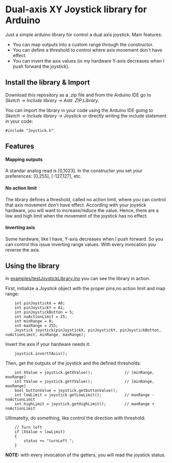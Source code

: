 # Dual-axis XY Joystick library for Arduino
Just a simple arduino library for control a dual axis joystick. Main features:
- You can map outputs into a custom range through the constructor.
- You can define a threshold to control where axis movement don´t have effect.
- You can invert the axis values (in my hardware Y-axis decreases when I push forward the joystick).

## Install the library & Import
Download this repository as a .zip file and from the Arduino IDE go to *Sketch -> Include library -> Add .ZIP Library*.

You can import the library in your code using the Arduino IDE going to *Sketch -> Include library -> Joystick*
or directly writing the include statement in your code:
```
#include "Joystick.h"
```
## Features
#### Mapping outputs
A standar analog read is [0,1023]. In the constructor you set your preferences: [0,255], [-127,127], etc.
#### No action limit
The library defines a threshold, called no action limit, where you can control that axis movement don't have effect. According with your joystick hardware, you will want to increase/reduce the value. Hence, there are a low and high limit when the movement of the joystick has no effect.
#### Inverting axis
Some hardware, like I have, Y-axis decreases when I push forward. So you can control this issue inverting range values. With every invocation you reverse the axis.

## Using the library
In [examples/testJoystickLibrary.ino](examples/testJoystickLibrary.ino) you can see the library in action. 

First, initialize a *Joystick* object with the proper pins,no action limit and map range:

```
    int pinJoystickX = A0;
    int pinJoystickY = A1;
    int pinJoystickButton = 5;
    int noActionLimit = 25;
    int minRange = 0;
    int maxRange = 255;
    Joystick joystick(pinJoystickX, pinJoystickY, pinJoystickButton, noActionLimit, minRange, maxRange);
```

Invert the axis if your hardware needs it:
```
    joystick.invertYAxis();
```

Then, get the outputs of the joystick and the defined thresholds:
```
    int XValue = joystick.getXValue();              // [minRange, maxRange]
    int YValue = joystick.getYValue();              // [minRange, maxRange]
    bool buttonValue = joystick.getbuttonValue();
    int lowLimit = joystick.getLowLimit();          // maxRange - noActionLimit
    int highLimit = joystick.getHighLimit();        // maxRange + noActionLimit
```

Ultimatelty, do something, like control the direction with threshold:
```
    // Turn left
    if (XValue < lowLimit)
    {
        status += "turnLeft ";
    }
```

**NOTE:** with every invocation of the getters, you will read the joystick status.
